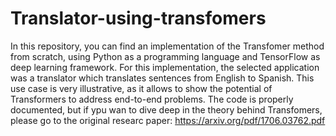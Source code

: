 # Translator-using-transfomers
In this repository, you can find an implementation of the Transfomer method from scratch, using Python as a programming language and TensorFlow as deep learning framework.
For this implementation, the selected application was a translator which translates sentences from English to Spanish. This use case is very illustrative, as it allows to show the potential of Transformers to address end-to-end problems.
The code is properly documented, but if ypu wan to dive deep in the theory behind Transfomers, please go to the original researc paper: https://arxiv.org/pdf/1706.03762.pdf
